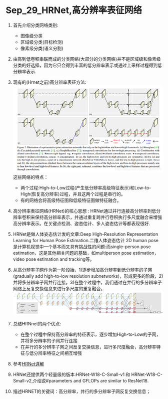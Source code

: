Sep_29_HRNet,高分辨率表征网络
===

1. 首先介绍分类网络类别:
	- 图像级分类
	- 区域级分类(目标检测)
	- 像素级分类(语义分割)

2. 由高到低卷积串联而成的分类网络(大部分的分类网络)并不是区域级和像素级分类的好选择，因为它只会得到丰富的低分辨率表示或通过上采样过程得到低分辨率表示.

3. 现有的(Hrnet之前)高分辨率表征方法:![](./images/Hrnet111.png)这些网络的特点：
	- 两个过程:High-to-Low过程(产生低分辨率高级特征表示)和Low-to-High(恢复高分辨率)过程，并且这两个过程是串行的。
	- 有的网络会将高级特征图和低级特征图做特征融合。

3. 高分辨率表征网络(HRNet)的核心思想 : HRNet通过并行连接高分辨率到低分辨率卷积来保持高分辨率表示，并通过重复跨并行卷积执行多尺度融合来增强高分辨率表示。在关键点检测、姿态估计、多人姿态估计等都表现很好.

4. HRNet是做人体姿态估计发的文章:Deep High-Resolution Representation Learning for Human Pose Estimation.二维人体姿态估计 2D human pose 是计算机视觉中一个基本而又具有挑战性的问题:而single-person pose estimation，这是其他相关问题的基础，如multiperson pose estimation，video pose estimation and tracking等。

5. 从高分辨率子网作为第一阶段始，1)逐步增加高分辨率到低分辨率的子网(gradually add high-to-low resolution subnetworks)，形成更多的阶段，2)并将多分辨率子网并行连接。3)在整个过程中，我们通过在并行的多分辨率子网络上反复交换信息来进行多尺度的重复融合。![](./images/cls-hrnet.png)

6. 总结HRNnet的两个优点:
	- 在整个过程中保持高分辨率的特征表示，逐步增加High-to-Low的子网，并将多分辨率的子网并行连接
	- 在并行的多分辨率子网之间反复交换信息，进行多尺度融合，高分辨率特征与低分辨率特征之间相互增强

7. 参考[HRNet详解](https://blog.csdn.net/weixin_37993251/article/details/88043650)

8. HRNet还提供两个轻量级的版本:HRNet-W18-C-Small-v1 和 HRNet-W18-C-Small-v2,介绍说#parameters and GFLOPs are similar to ResNet18.

10. 描述HRNET的关键词：高分辨率，并行的多分辨率子网反复交换信息；
